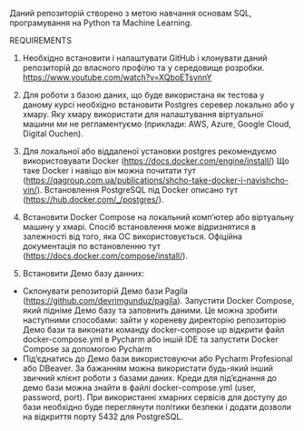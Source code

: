 Даний репозиторій створено з метою навчання основам SQL, програмування на Python та Machine Learning.

REQUIREMENTS

1. Необхідно встановити і налаштувати GitHub і клонувати даний репозиторій до власного профілю та у середовище розробки.
https://www.youtube.com/watch?v=XQboETsynnY
2. Для роботи з базою даних, що буде використана як тестова у даному курсі необхідно встановити Postgres серевер локально або у хмару.
Яку хмару використати для налаштування віртуальної машини ми не регламентуємо (приклади: AWS, Azure, Google Cloud, Digital Ouchen).
3. Для локальної або віддаленої установки postgres рекомендуємо використовувати Docker (https://docs.docker.com/engine/install/)
Що таке Docker і навіщо він можна почитати тут (https://qagroup.com.ua/publications/shcho-take-docker-i-navishcho-vin/).
Встановлення PostgreSQL під Docker описано тут (https://hub.docker.com/_/postgres/). 
4. Встановити Docker Compose на локальний компʼютер або віртуальну машину у хмарі. Спосіб встановлення може відризнятися 
в залежності від того, яка ОС використовується. Офіційна документація по встановленню тут (https://docs.docker.com/compose/install/).

5. Встановити Демо базу данних:

- Склонувати репозиторій Демо бази Pagila (https://github.com/devrimgunduz/pagila).
Запустити Docker Compose, який підніме Демо базу та заповнить даними. Це можна зробити наступними способами:
зайти у кореневу директорію репозиторію Демо бази та виконати команду docker-compose up
відкрити файл docker-compose.yml в Pycharm або іншій IDE та запустити Docker Compose за допомогою Pycharm
- Підʼєднатись до Демо бази використовуючи або Pycharm Profesional або DBeaver. За бажанням можна використати будь-який 
інший звичний клієнт роботи з базами даних. Креди для підʼєднання до демо бази можна знайти в файлі docker-compose.yml 
(user, password, port). При використанні хмарних сервісів для доступу до бази необхідно буде переглянути політики безпеки і 
додати дозволи на відкриття порту 5432 для PostgreSQL.
